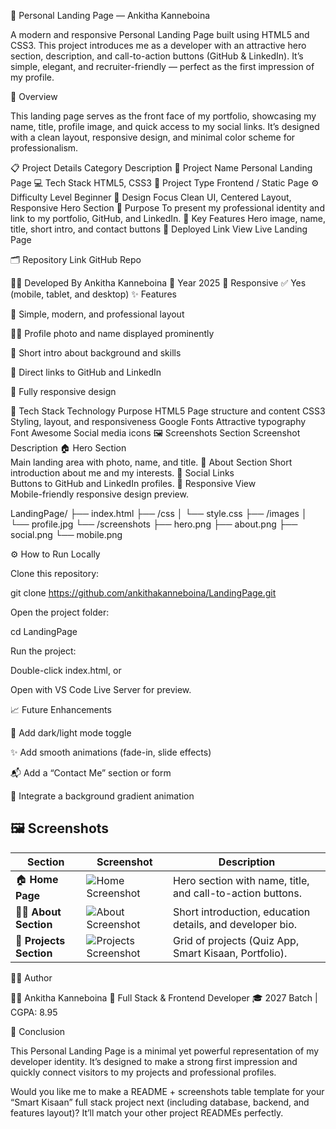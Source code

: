 🚀 Personal Landing Page — Ankitha Kanneboina

A modern and responsive Personal Landing Page built using HTML5 and CSS3.
This project introduces me as a developer with an attractive hero section, description, and call-to-action buttons (GitHub & LinkedIn).
It’s simple, elegant, and recruiter-friendly — perfect as the first impression of my profile.

🧠 Overview

This landing page serves as the front face of my portfolio, showcasing my name, title, profile image, and quick access to my social links.
It’s designed with a clean layout, responsive design, and minimal color scheme for professionalism.

📋 Project Details
Category	Description
🧾 Project Name	Personal Landing Page
💻 Tech Stack	HTML5, CSS3
🎯 Project Type	Frontend / Static Page
⚙️ Difficulty Level	Beginner
🎨 Design Focus	Clean UI, Centered Layout, Responsive Hero Section
🧠 Purpose	To present my professional identity and link to my portfolio, GitHub, and LinkedIn.
🌟 Key Features	Hero image, name, title, short intro, and contact buttons
🚀 Deployed Link	View Live Landing Page

🗂️ Repository Link	GitHub Repo

👩‍💻 Developed By	Ankitha Kanneboina
📅 Year	2025
📱 Responsive	✅ Yes (mobile, tablet, and desktop)
✨ Features

🎯 Simple, modern, and professional layout

🧍‍♀️ Profile photo and name displayed prominently

📄 Short intro about background and skills

🔗 Direct links to GitHub and LinkedIn

📱 Fully responsive design

🧰 Tech Stack
Technology	Purpose
HTML5	Page structure and content
CSS3	Styling, layout, and responsiveness
Google Fonts	Attractive typography
Font Awesome	Social media icons
🖼️ Screenshots
Section	Screenshot	Description
🏠 Hero Section	
	Main landing area with photo, name, and title.
💬 About Section	
	Short introduction about me and my interests.
🔗 Social Links	
	Buttons to GitHub and LinkedIn profiles.
📱 Responsive View	
	Mobile-friendly responsive design preview.


LandingPage/
├── index.html
├── /css
│   └── style.css
├── /images
│   └── profile.jpg
└── /screenshots
    ├── hero.png
    ├── about.png
    ├── social.png
    └── mobile.png

⚙️ How to Run Locally

Clone this repository:

git clone https://github.com/ankithakanneboina/LandingPage.git


Open the project folder:

cd LandingPage


Run the project:

Double-click index.html, or

Open with VS Code Live Server for preview.

📈 Future Enhancements

🌙 Add dark/light mode toggle

✨ Add smooth animations (fade-in, slide effects)

📬 Add a “Contact Me” section or form

🧠 Integrate a background gradient animation
## 🖼️ Screenshots

| Section | Screenshot | Description |
|----------|-------------|--------------|
| 🏠 **Home Page** | ![Home Screenshot](Screenshots(106).png) | Hero section with name, title, and call-to-action buttons. |
| 👩‍💻 **About Section** | ![About Screenshot](Screenshots(106).png) | Short introduction, education details, and developer bio. |
| 🧩 **Projects Section** | ![Projects Screenshot](Screenshots(106).png) | Grid of projects (Quiz App, Smart Kisaan, Portfolio). |

🧑‍💻 Author

👩‍💻 Ankitha Kanneboina
💼 Full Stack & Frontend Developer
🎓 2027 Batch | CGPA: 8.95


🏁 Conclusion

This Personal Landing Page is a minimal yet powerful representation of my developer identity.
It’s designed to make a strong first impression and quickly connect visitors to my projects and professional profiles.

Would you like me to make a README + screenshots table template for your “Smart Kisaan” full stack project next (including database, backend, and features layout)? It’ll match your other project READMEs perfectly.
